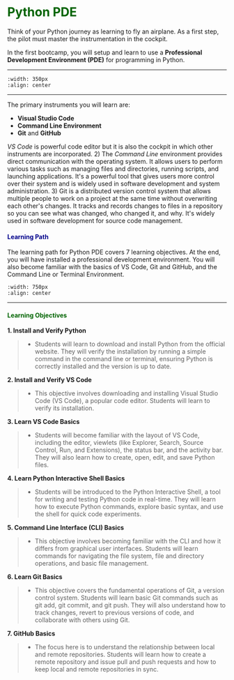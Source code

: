 # <font color = "darkgreen">Python PDE</font>

Think of your Python journey as learning to fly an airplane. As a first step, the pilot must master the instrumentation in the cockpit. 

In the first bootcamp, you will setup and learn to use a **Professional Development Environment (PDE)** for programming in Python. 

---
```{image} /images/pythoncockpit.png
:width: 350px
:align: center
```
---

The primary instruments you will learn are:

-  **Visual Studio Code**
-  **Command Line Environment**
-  **Git** and **GitHub**

 *VS Code* is powerful code editor but it is also the cockpit in which other instruments are incorporated. 2) The *Command Line* environment provides direct communication with the operating system. It allows users to perform various tasks such as managing files and directories, running scripts, and launching applications. It's a powerful tool that gives users more control over their system and is widely used in software development and system administration. 3) Git is a distributed version control system that allows multiple people to work on a project at the same time without overwriting each other's changes.  It tracks and records changes to files in a repository so you can see what was changed, who changed it, and why. It's widely used in software development for source code management.


#### <font color = "darkblue">Learning Path</font>

The learning path for Python PDE covers 7 learning objectives. At the end, you will have installed a professional development environment. You will also become familiar with the basics of VS Code, Git and GitHub, and the Command Line or Terminal Environment.

 ```{image} /images/pycockpitpath.png
:width: 750px
:align: center
```
---

#### <font color = "darkgreen">Learning Objectives</font>


**1. Install and Verify Python**

> - Students will learn to download and install Python from the official website. They will verify the installation by running a simple command in the command line or terminal, ensuring Python is correctly installed and the version is up to date.

**2. Install and Verify VS Code**

> - This objective involves downloading and installing Visual Studio Code (VS Code), a popular code editor. Students will learn to verify its installation.

**3. Learn VS Code Basics**

> - Students will become familiar with the layout of VS Code, including the editor, viewlets (like Explorer, Search, Source Control, Run, and Extensions), the status bar, and the activity bar. They will also learn how to create, open, edit, and save Python files. 


**4. Learn Python Interactive Shell Basics**

> - Students will be introduced to the Python Interactive Shell, a tool for writing and testing Python code in real-time. They will learn how to execute Python commands, explore basic syntax, and use the shell for quick code experiments.

**5. Command Line Interface (CLI) Basics**

> - This objective involves becoming familiar with the CLI and how it differs from graphical user interfaces. Students will learn commands for navigating the file system, file and directory operations, and basic file management.

**6. Learn Git Basics**

> - This objective covers the fundamental operations of Git, a version control system. Students will learn basic Git commands such as git add, git commit, and git push. They will also understand how to track changes, revert to previous versions of code, and collaborate with others using Git.

**7. GitHub Basics** 

> - The focus here is to understand the relationship between local and remote repositories. Students will learn how to create a remote repository and issue pull and push requests and how to keep local and remote repositories in sync.
